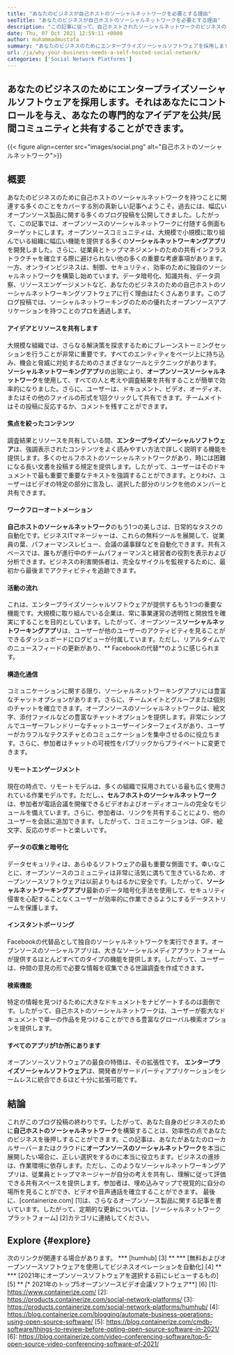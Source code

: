 ```yaml
---
title: "あなたのビジネスが自己ホストのソーシャルネットワークを必要とする理由" 
seoTitle: "あなたのビジネスが自己ホストのソーシャルネットワークを必要とする理由" 
description: "この記事に従って、自己ホストされたソーシャルネットワークのビジネスの利点について学びます。チームや個人のために公共/プライベートスペースを構築することができます。" 
date: Thu, 07 Oct 2021 12:59:11 +0000
author: muhammadmustafa
summary: "あなたのビジネスのためにエンタープライズソーシャルソフトウェアを採用します。それはあなたにコントロールを与え、あなたの専門的なアイデアを公共/民間コミュニティと共有することができます。" 
url: /ja/why-your-business-needs-a-self-hosted-social-network/
categories: ['Social Network Platforms']
---
```


## あなたのビジネスのためにエンタープライズソーシャルソフトウェアを採用します。それはあなたにコントロールを与え、あなたの専門的なアイデアを公共/民間コミュニティと共有することができます。

{{< figure align=center src="images/social.png" alt="自己ホストのソーシャルネットワーク">}}


## 概要
あなたのビジネスのために自己ホストのソーシャルネットワークを持つことに関連する多くのことをカバーする別の真新しい記事へようこそ。過去には、幅広いオープンソース製品に関する多くのブログ投稿を公開してきました。したがって、この記事では、オープンソースのソーシャルネットワークに付随する側面もターゲットにします。オープンソースコミュニティは、大規模で小規模に取り組んでいる組織に幅広い機能を提供する多くの**ソーシャルネットワーキングアプリ**を開発しました。さらに、従業員とトップマネジメントのための共有インフラストラクチャを確立する際に避けられない他の多くの重要な考慮事項があります。
一方、オンラインビジネスは、制御、セキュリティ、効率のために独自のソーシャルネットワークを構築し始めています。データ暗号化、知識共有、データ洞察、リソースエンゲージメントなど、あなたのビジネスのための自己ホストのソーシャルネットワーキングソフトウェアに行く理由はたくさんあります。このブログ投稿では、ソーシャルネットワーキングのための優れたオープンソースアプリケーションを持つことのプロを通過します。

#### アイデアとリソースを共有します
大規模な組織では、さらなる解決策を探求するためにブレーンストーミングセッションを行うことが非常に重要です。すべてのエンティティをページ上に持ち込み、機会と脅威に対処するためのさまざまなツールとテクニックがあります。 **ソーシャルネットワーキングアプリ**の出現により、**オープンソースソーシャルネットワーク**を使用して、すべての人と考えや調査結果を共有することが簡単で効率的になりました。さらに、ユーザーは、ドキュメント、ビデオ、オーディオ、またはその他のファイルの形式を1回クリックして共有できます。チームメイトはその投稿に反応するか、コメントを残すことができます。

#### 焦点を絞ったコンテンツ
調査結果とリソースを共有している間、**エンタープライズソーシャルソフトウェア**は、強調表示されたコンテンツをよく読みやすい方法で詳しく説明する機能を提供します。多くのセルフホストのソーシャルネットワークがあり、時には困難になる長い文書を投稿する規定を提供します。したがって、ユーザーはそのドキュメントで最も重要で重要なテキストを強調することができます。とりわけ、ユーザーはビデオの特定の部分に言及し、選択した部分のリンクを他のメンバーと共有できます。

#### ワークフローオートメーション
**自己ホストのソーシャルネットワーク**のもう1つの美しさは、日常的なタスクの自動化です。ビジネスITマネージャーは、これらの無料ツールを展開して、従業員の葉、パフォーマンスレビュー、会議の議事録などを自動化できます。共有スペースでは、誰もが進行中のチームパフォーマンスと経営者の役割を表示および分析できます。ビジネスの利害関係者は、完全なサイクルを監視するために、最初から最後までアクティビティを追跡できます。

#### 活動の流れ
これは、エンタープライズソーシャルソフトウェアが提供するもう1つの重要な機能です。大規模に取り組んでいる企業は、常に事業運営の透明性と開放性を確実にすることを目的としています。したがって、オープンソース**ソーシャルネットワーキングアプリ**は、ユーザーが他のユーザーのアクティビティを見ることができるダッシュボードにログビューが付属しています。ただし、リアルタイムでのニュースフィードの更新があり、** Facebookの代替**のように感じられます。

#### 構造化通信
コミュニケーションに関する限り、ソーシャルネットワーキングアプリには豊富なチャットオプションがあります。さらに、チームメイトとグループまたは個別のチャットを確立できます。オープンソースのソーシャルネットワークは、絵文字、添付ファイルなどの豊富なチャットオプションを提供します。非常にシンプルでユーザーフレンドリーなチャットユーザーインターフェイスがあり、ユーザーがカラフルなテクスチャとのコミュニケーションを集中させるのに役立ちます。さらに、参加者はチャットの可視性をパブリックからプライベートに変更できます。

#### リモートエンゲージメント
現在の時点で、リモートモデルは、多くの組織で採用されている最も広く使用されている作業モデルです。ただし、**、セルフホストのソーシャルネットワーク**は、参加者が電話会議を開催できるビデオおよびオーディオコールの完全なモジュールを備えています。さらに、参加者は、リンクを共有することにより、他のユーザーを会話に追加できます。したがって、コミュニケーションは、GIF、絵文字、反応のサポートと楽しいです。

#### データの収集と暗号化
データセキュリティは、あらゆるソフトウェアの最も重要な側面です。幸いなことに、オープンソースのコミュニティは非常に活気に満ちて生きているため、オープンソースソフトウェアは以前よりもはるかに安全です。したがって、**ソーシャルネットワーキングアプリ**最新のデータ暗号化手法を使用して、セキュリティ侵害を心配することなくユーザーが効率的に作業できるようにするデータストリームを保護します。

#### インスタントポーリング
Facebookの代替品として独自のソーシャルネットワークを実行できます。オープンソースのソーシャルアプリは、大きなソーシャルメディアプラットフォームが提供するほとんどすべてのタイプの機能を提供します。したがって、ユーザーは、仲間の意見の形で必要な情報を収集できる世論調査を作成できます。

#### 検索機能
特定の情報を見つけるために大きなドキュメントをナビゲートするのは面倒です。したがって、自己ホストのソーシャルネットワークは、ユーザーが膨大なドキュメントで単一の作品を見つけることができる豊富なグローバル検索オプションを提供します。

#### すべてのアプリが1か所にあります
オープンソースソフトウェアの最良の特徴は、その拡張性です。 **エンタープライズソーシャルソフトウェア**は、開発者がサードパーティアプリケーションをシームレスに統合できるほど十分に拡張可能です。

## 結論
これがこのブログ投稿の終わりです。したがって、あなた自身のビジネスのために**自己ホストのソーシャルネットワーク**を構築することは、効率性の点であなたのビジネスを後押しすることができます。この記事は、あなたがあなたのローカルサーバーまたはクラウドに**オープンソースのソーシャルネットワーク**を本当に展開したい場合に、正しい選択をするのに本当に役立ちます。ビジネスの進捗は、作業環境に依存します。ただし、このようなソーシャルネットワーキングアプリは、従業員とトップマネージャーが自分の考えを共有し、理解に従って評価できる共有スペースを提供します。参加者は、埋め込みマップで視覚的に自分の場所を見ることができ、ビデオや音声通話を確立することができます。
最後に、[containerize.com] [1]は、さらなるオープンソース製品に関する記事を書いています。したがって、定期的な更新については、[ソーシャルネットワークプラットフォーム] [2]カテゴリに連絡してください。

## Explore {#explore}
次のリンクが関連する場合があります。
  *** [humhub] [3] **
  *** [無料およびオープンソースソフトウェアを使用してビジネスオペレーションを自動化] [4] **
  *** [2021年にオープンソースソフトウェアを選択する前にレビューするもの] [5] **
  *[** 2021年のトップ5オープンソースビデオ会議ソフトウェア**] [6]
[1]: https://www.containerize.com/
[2]: https://products.containerize.com/social-network-platforms/
[3]: https://products.containerize.com/social-network-platforms/humhub/
[4]: https://blog.containerize.com/blogging/automate-business-operations-using-open-source-software/
[5]: https://blog.containerize.com/cmdb-software/things-to-review-before-opting-open-source-software-in-2021/
[6]: https://blog.containerize.com/video-conferencing-software/top-5-open-source-video-conferencing-software-of-2021/
